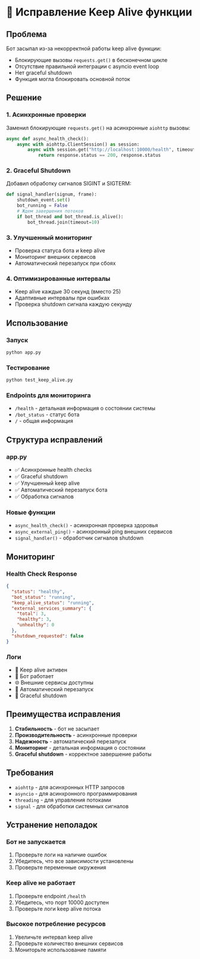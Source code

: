 # 🔧 Исправление Keep Alive функции

## Проблема
Бот засыпал из-за некорректной работы keep alive функции:
- Блокирующие вызовы `requests.get()` в бесконечном цикле
- Отсутствие правильной интеграции с asyncio event loop
- Нет graceful shutdown
- Функция могла блокировать основной поток

## Решение

### 1. Асинхронные проверки
Заменил блокирующие `requests.get()` на асинхронные `aiohttp` вызовы:
```python
async def async_health_check():
    async with aiohttp.ClientSession() as session:
        async with session.get("http://localhost:10000/health", timeout=3) as response:
            return response.status == 200, response.status
```

### 2. Graceful Shutdown
Добавил обработку сигналов SIGINT и SIGTERM:
```python
def signal_handler(signum, frame):
    shutdown_event.set()
    bot_running = False
    # Ждем завершения потоков
    if bot_thread and bot_thread.is_alive():
        bot_thread.join(timeout=10)
```

### 3. Улучшенный мониторинг
- Проверка статуса бота и keep alive
- Мониторинг внешних сервисов
- Автоматический перезапуск при сбоях

### 4. Оптимизированные интервалы
- Keep alive каждые 30 секунд (вместо 25)
- Адаптивные интервалы при ошибках
- Проверка shutdown сигнала каждую секунду

## Использование

### Запуск
```bash
python app.py
```

### Тестирование
```bash
python test_keep_alive.py
```

### Endpoints для мониторинга
- `/health` - детальная информация о состоянии системы
- `/bot_status` - статус бота
- `/` - общая информация

## Структура исправлений

### app.py
- ✅ Асинхронные health checks
- ✅ Graceful shutdown
- ✅ Улучшенный keep alive
- ✅ Автоматический перезапуск бота
- ✅ Обработка сигналов

### Новые функции
- `async_health_check()` - асинхронная проверка здоровья
- `async_external_ping()` - асинхронный ping внешних сервисов
- `signal_handler()` - обработчик сигналов shutdown

## Мониторинг

### Health Check Response
```json
{
  "status": "healthy",
  "bot_status": "running",
  "keep_alive_status": "running",
  "external_services_summary": {
    "total": 3,
    "healthy": 3,
    "unhealthy": 0
  },
  "shutdown_requested": false
}
```

### Логи
- 💓 Keep alive активен
- 🤖 Бот работает
- 🌐 Внешние сервисы доступны
- 🔄 Автоматический перезапуск
- 📴 Graceful shutdown

## Преимущества исправления

1. **Стабильность** - бот не засыпает
2. **Производительность** - асинхронные проверки
3. **Надежность** - автоматический перезапуск
4. **Мониторинг** - детальная информация о состоянии
5. **Graceful shutdown** - корректное завершение работы

## Требования

- `aiohttp` - для асинхронных HTTP запросов
- `asyncio` - для асинхронного программирования
- `threading` - для управления потоками
- `signal` - для обработки системных сигналов

## Устранение неполадок

### Бот не запускается
1. Проверьте логи на наличие ошибок
2. Убедитесь, что все зависимости установлены
3. Проверьте переменные окружения

### Keep alive не работает
1. Проверьте endpoint `/health`
2. Убедитесь, что порт 10000 доступен
3. Проверьте логи keep alive потока

### Высокое потребление ресурсов
1. Увеличьте интервал keep alive
2. Проверьте количество внешних сервисов
3. Мониторьте использование памяти
